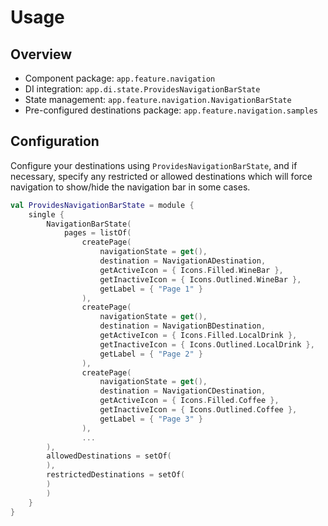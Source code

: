 # Usage

## Overview

- Component package: `app.feature.navigation`
- DI integration: `app.di.state.ProvidesNavigationBarState`
- State management: `app.feature.navigation.NavigationBarState`
- Pre-configured destinations package: `app.feature.navigation.samples`

## Configuration

Configure your destinations using `ProvidesNavigationBarState`, and if necessary, specify any restricted or allowed destinations which will force navigation to show/hide the navigation bar in some cases.

```kotlin
val ProvidesNavigationBarState = module {
    single {
        NavigationBarState(
            pages = listOf(
                createPage(
                    navigationState = get(),
                    destination = NavigationADestination,
                    getActiveIcon = { Icons.Filled.WineBar },
                    getInactiveIcon = { Icons.Outlined.WineBar },
                    getLabel = { "Page 1" }
                ),
                createPage(
                    navigationState = get(),
                    destination = NavigationBDestination,
                    getActiveIcon = { Icons.Filled.LocalDrink },
                    getInactiveIcon = { Icons.Outlined.LocalDrink },
                    getLabel = { "Page 2" }
                ),
                createPage(
                    navigationState = get(),
                    destination = NavigationCDestination,
                    getActiveIcon = { Icons.Filled.Coffee },
                    getInactiveIcon = { Icons.Outlined.Coffee },
                    getLabel = { "Page 3" }
                ),
                ...
        ),
        allowedDestinations = setOf(
        ),
        restrictedDestinations = setOf(
        )
        )
    }
}
```
